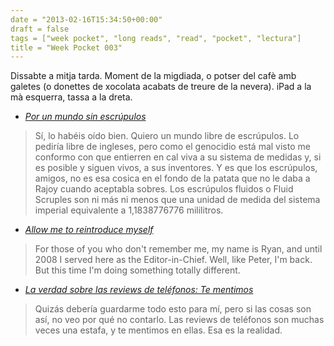 ```yaml
---
date = "2013-02-16T15:34:50+00:00"
draft = false
tags = ["week pocket", "long reads", "read", "pocket", "lectura"]
title = "Week Pocket 003"
---
```

Dissabte a mitja tarda. Moment de la migdiada, o potser del cafè amb galetes (o donettes de xocolata acabats de treure de la nevera). iPad a la mà esquerra, tassa a la dreta.

-   *[Por un mundo sin escrúpulos](http://liberadalkraken.com/el-kraken/por-un-mundo-sin-escrupulos/)*

 > Sí, lo habéis oído bien. Quiero un mundo libre de escrúpulos. Lo pediría libre de ingleses, pero como el genocidio está mal visto me conformo con que entierren en cal viva a su sistema de medidas y, si es posible y siguen vivos, a sus inventores.
Y es que los escrúpulos, amigos, no es esa cosica en el fondo de la patata que no le daba a Rajoy cuando aceptabla sobres. Los escrúpulos fluidos o Fluid Scruples son ni más ni menos que una unidad de medida del sistema imperial equivalente a 1,1838776776 mililitros.

-   *[Allow me to reintroduce myself](http://www.engadget.com/2013/02/13/allow-me-to-reintroduce-myself/)*

 > For those of you who don't remember me, my name is Ryan, and until 2008 I served here as the Editor-in-Chief. Well, like Peter, I'm back. But this time I'm doing something totally different. 

-   *[La verdad sobre las reviews de teléfonos: Te mentimos](http://www.dannysalas.com/post/36669561402/verdad-reviews-telefonos#disqus_thread)*

 > Quizás debería guardarme todo esto para mí, pero si las cosas son así, no veo por qué no contarlo. Las reviews de teléfonos son muchas veces una estafa, y te mentimos en ellas. Esa es la realidad.